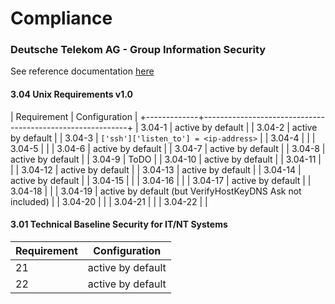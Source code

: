 # Compliance

### Deutsche Telekom AG - Group Information Security

See reference documentation [here](http://www.telekom.com/static/-/155996/7/technische-sicherheitsanforderungen-si)


#### 3.04 Unix Requirements v1.0

| Requirement |                       Configuration                       |
+-------------+-----------------------------------------------------------+
| 3.04-1      | active by default                                         |
| 3.04-2      | active by default                                         |
| 3.04-3      | `['ssh']['listen_to'] = <ip-address>`                     |
| 3.04-4      |                                                           |
| 3.04-5      |                                                           |
| 3.04-6      | active by default                                         |
| 3.04-7      | active by default                                         |
| 3.04-8      | active by default                                         |
| 3.04-9      | ToDO                                                      |
| 3.04-10     | active by default                                         |
| 3.04-11     |                                                           |
| 3.04-12     | active by default                                         |
| 3.04-13     | active by default                                         |
| 3.04-14     | active by default                                         |
| 3.04-15     |                                                           |
| 3.04-16     |                                                           |
| 3.04-17     | active by default                                         |
| 3.04-18     |                                                           |
| 3.04-19     | active by default (but VerifyHostKeyDNS Ask not included) |
| 3.04-20     |                                                           |
| 3.04-21     |                                                           |
| 3.04-22     |                                                           |

#### 3.01 Technical Baseline Security for IT/NT Systems

| Requirement |   Configuration   |
|-------------|-------------------|
| 21          | active by default |
| 22          | active by default |